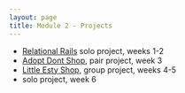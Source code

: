 ```yaml
---
layout: page
title: Module 2 - Projects
---
```


*  [Relational Rails](./relational_rails) solo project, weeks 1-2
*  [Adopt Dont Shop](https://github.com/turingschool-examples/adopt_dont_shop), pair project, week 3
*  [Little Esty Shop](https://github.com/turingschool-examples/little-esty-shop), group project, weeks 4-5
*  solo project, week 6
